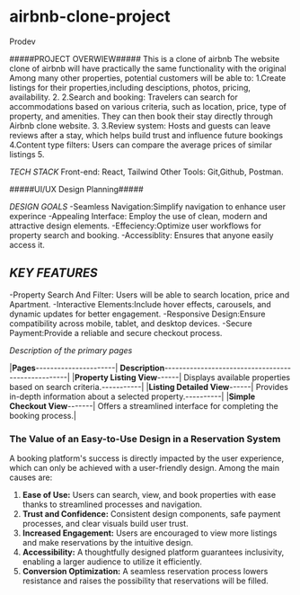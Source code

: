 # airbnb-clone-project

Prodev

#####PROJECT OVERWIEW#####
This is a clone of airbnb
The website clone of airbnb will have practically the same functionality with the original
Among many other properties, potential customers will be able to:
1.Create listings for their properties,including desciptions, photos, pricing, availability. 2.
2.Search and booking: Travelers can search for accommodations based on various criteria, such as location, price, type of property, and amenities. They can then book their stay directly through Airbnb clone website. 3.
3.Review system: Hosts and guests can leave reviews after a stay, which helps build trust and influence future bookings
4.Content type filters: Users can compare the average prices of similar listings 5.

_TECH STACK_
Front-end: React, Tailwind
Other Tools: Git,Github, Postman.

#####UI/UX Design Planning#####

_DESIGN GOALS_
-Seamless Navigation:Simplify navigation to enhance user experince
-Appealing Interface: Employ the use of clean, modern and attractive design elements.
-Effeciency:Optimize user workflows for property search and booking.
-Accessiblity: Ensures that anyone easily access it.

## _KEY FEATURES_

-Property Search And Filter: Users will be able to search location, price and Apartment.
-Interactive Elements:Include hover effects, carousels, and dynamic updates for better engagement.
-Responsive Design:Ensure compatibility across mobile, tablet, and desktop devices.
-Secure Payment:Provide a reliable and secure checkout process.

_Description of the primary pages_

|**Pages**----------------------| **Description**---------------------------------------------------|
|**Property Listing View**------| Displays available properties based on search criteria.-----------|
|**Listing Detailed View**------| Provides in-depth information about a selected property.----------|
|**Simple Checkout View**-------| Offers a streamlined interface for completing the booking process.|

### The Value of an Easy-to-Use Design in a Reservation System

A booking platform's success is directly impacted by the user experience, which can only be achieved with a user-friendly design. Among the main causes are:

1. **Ease of Use:** Users can search, view, and book properties with ease thanks to streamlined processes and navigation.
2. **Trust and Confidence:** Consistent design components, safe payment processes, and clear visuals build user trust.
3. **Increased Engagement:** Users are encouraged to view more listings and make reservations by the intuitive design.
4. **Accessibility:** A thoughtfully designed platform guarantees inclusivity, enabling a larger audience to utilize it efficiently.
5. **Conversion Optimization:** A seamless reservation process lowers resistance and raises the possibility that reservations will be filled.

